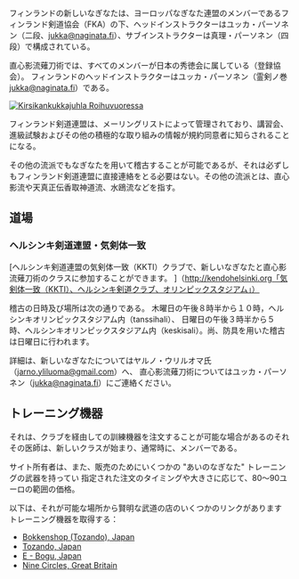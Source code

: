 フィンランドの新しいなぎなたは、ヨーロッパなぎなた連盟のメンバーであるフィンランド剣道協会（FKA）の下、ヘッドインストラクターはユッカ・パーソネン（二段、jukka@naginata.fi）、サブインストラクターは真理・パーソネン（四段）で構成されている。

直心影流薙刀術では、すべてのメンバーが日本の秀徳会に属している（登録協会）。
フィンランドのヘッドインストラクターはユッカ・パーソネン（霊剣ノ巻 jukka@naginata.fi）である。

[![Kirsikankukkajuhla Roihuvuoressa](http://farm6.static.flickr.com/5231/7188222444_8b8d2512c1_m.jpg)
](http://flickr.com/photos/naakkalinna/7188222444 "Kirsikankukkajuhla Roihuvuoressa / Naakka")

フィンランド剣道連盟は、メーリングリストによって管理されており、講習会、進級試験およびその他の積極的な取り組みの情報が規約同意者に知らされることになる。

その他の流派でもなぎなたを用いて稽古することが可能であるが、それは必ずしもフィンランド剣道連盟に直接連絡をとる必要はない。その他の流派とは、直心影流や天真正伝香取神道流、水鴎流などを指す。


## 道場

### ヘルシンキ剣道連盟・気剣体一致

[ヘルシンキ剣道連盟の気剣体一致（KKTI）クラブで、新しいなぎなたと直心影流薙刀術のクラスに参加することができます。
]（http://kendohelsinki.org「気剣体一致（KKTI）、ヘルシンキ剣道クラブ、オリンピックスタジアム」）

稽古の日時及び場所は次の通りである。
木曜日の午後８時半から１０時，ヘルシンキオリンピックスタジアム内（tanssihali）、
日曜日の午後３時半から５時、ヘルシンキオリンピックスタジアム内（keskisali）。尚、防具を用いた稽古は日曜日に行われます。


詳細は、新しいなぎなたについてはヤルノ・ウリルオマ氏（jarno.yliluoma@gmail.com）へ、
直心影流薙刀術についてはユッカ・パーソネン（jukka@naginata.fi）にご連絡ください。


## トレーニング機器

それは、クラブを経由しての訓練機器を注文することが可能な場合があるのそれ
その医師は、新しいクラスが始まり、通常時に、メンバーである。

サイト所有者は、また、販売のためにいくつかの "あいのなぎなた" トレーニングの武器を持ってい
指定された注文のタイミングや大きさに応じて、80〜90ユーロの範囲の価格。

以下は、それが可能な場所から賢明な武道の店のいくつかのリンクがあります
トレーニング機器を取得する：

-   [Bokkenshop (Tozando), Japan](http://www.bokkenshop.com/ "Bokkenshop")
-   [Tozando, Japan](http://www.tozandoshop.com/ "Tozando")
-   [E - Bogu, Japan](http://www.e-bogu.jp/ "E- Bogu Japan")
-   [Nine Circles, Great Britain](http://www.ninecircles.co.uk/ "Nine Circles")
